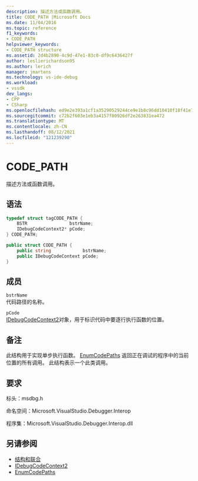 ```yaml
---
description: 描述方法或函数调用。
title: CODE_PATH |Microsoft Docs
ms.date: 11/04/2016
ms.topic: reference
f1_keywords:
- CODE_PATH
helpviewer_keywords:
- CODE_PATH structure
ms.assetid: 2d4b2890-4c9d-47e1-83c0-df9c6436427f
author: leslierichardson95
ms.author: lerich
manager: jmartens
ms.technology: vs-ide-debug
ms.workload:
- vssdk
dev_langs:
- CPP
- CSharp
ms.openlocfilehash: ed9e2e393a1cf1a35290529244ce9e1b8c96dd10410f18f41e7285fddd16c358
ms.sourcegitcommit: c72b2f603e1eb3a4157f00926df2e263831ea472
ms.translationtype: MT
ms.contentlocale: zh-CN
ms.lasthandoff: 08/12/2021
ms.locfileid: "121239290"
---
```

# <a name="code_path"></a>CODE_PATH
描述方法或函数调用。

## <a name="syntax"></a>语法

```cpp
typedef struct tagCODE_PATH { 
    BSTR                bstrName;
    IDebugCodeContext2* pCode;
} CODE_PATH;
```

```csharp
public struct CODE_PATH {
    public string            bstrName;
    public IDebugCodeContext pCode;
}
```

## <a name="members"></a>成员
`bstrName`\
代码路径的名称。

`pCode`\
[IDebugCodeContext2](../../../extensibility/debugger/reference/idebugcodecontext2.md)对象，用于标识代码中要逐行执行函数的位置。

## <a name="remarks"></a>备注
此结构用于实现单步执行函数。 [EnumCodePaths](../../../extensibility/debugger/reference/idebugprogram2-enumcodepaths.md) 返回正在调试的程序中的当前位置的所有调用。 此结构表示一个此类调用。

## <a name="requirements"></a>要求
标头：msdbg.h

命名空间：Microsoft.VisualStudio.Debugger.Interop

程序集：Microsoft.VisualStudio.Debugger.Interop.dll

## <a name="see-also"></a>另请参阅
- [结构和联合](../../../extensibility/debugger/reference/structures-and-unions.md)
- [IDebugCodeContext2](../../../extensibility/debugger/reference/idebugcodecontext2.md)
- [EnumCodePaths](../../../extensibility/debugger/reference/idebugprogram2-enumcodepaths.md)
